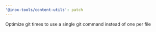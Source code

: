 ```yaml
---
'@inox-tools/content-utils': patch
---
```


Optimize git times to use a single git command instead of one per file
